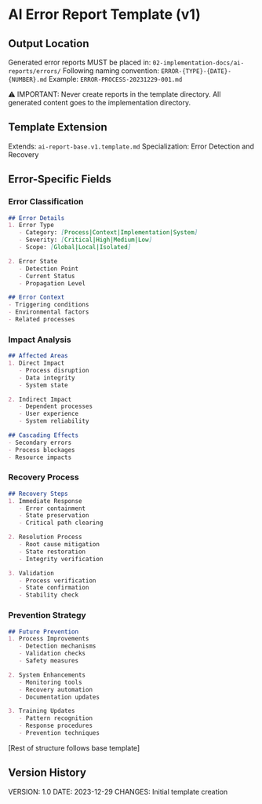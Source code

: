 # AI Error Report Template (v1)

## Output Location
Generated error reports MUST be placed in: `02-implementation-docs/ai-reports/errors/`
Following naming convention: `ERROR-{TYPE}-{DATE}-{NUMBER}.md`
Example: `ERROR-PROCESS-20231229-001.md`

⚠️ IMPORTANT: Never create reports in the template directory. All generated content goes to the implementation directory.

## Template Extension
Extends: `ai-report-base.v1.template.md`
Specialization: Error Detection and Recovery

## Error-Specific Fields

### Error Classification
```markdown
## Error Details
1. Error Type
   - Category: [Process|Context|Implementation|System]
   - Severity: [Critical|High|Medium|Low]
   - Scope: [Global|Local|Isolated]

2. Error State
   - Detection Point
   - Current Status
   - Propagation Level

## Error Context
- Triggering conditions
- Environmental factors
- Related processes
```

### Impact Analysis
```markdown
## Affected Areas
1. Direct Impact
   - Process disruption
   - Data integrity
   - System state

2. Indirect Impact
   - Dependent processes
   - User experience
   - System reliability

## Cascading Effects
- Secondary errors
- Process blockages
- Resource impacts
```

### Recovery Process
```markdown
## Recovery Steps
1. Immediate Response
   - Error containment
   - State preservation
   - Critical path clearing

2. Resolution Process
   - Root cause mitigation
   - State restoration
   - Integrity verification

3. Validation
   - Process verification
   - State confirmation
   - Stability check
```

### Prevention Strategy
```markdown
## Future Prevention
1. Process Improvements
   - Detection mechanisms
   - Validation checks
   - Safety measures

2. System Enhancements
   - Monitoring tools
   - Recovery automation
   - Documentation updates

3. Training Updates
   - Pattern recognition
   - Response procedures
   - Prevention techniques
```

[Rest of structure follows base template]

## Version History
VERSION: 1.0
DATE: 2023-12-29
CHANGES: Initial template creation 